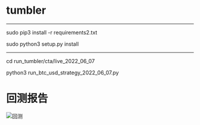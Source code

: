 # tumbler

---------------------------------------------------------------------------------

sudo pip3 install -r requirements2.txt

sudo python3 setup.py install


---------------------------------------------------------------------------------

cd run_tumbler/cta/live_2022_06_07

python3 run_btc_usd_strategy_2022_06_07.py


# 回测报告
![回测](https://github.com/ipqhjjybj/trade_strategy/blob/main/1.jpeg?raw=true)
